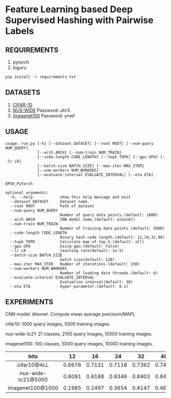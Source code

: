 # Feature Learning based Deep Supervised Hashing with Pairwise Labels

## REQUIREMENTS
1. pytorch
2. loguru

`pip install -r requirements.txt`

## DATASETS
1. [CIFAR-10](https://www.cs.toronto.edu/~kriz/cifar.html)
2. [NUS-WIDE](https://pan.baidu.com/s/1f9mKXE2T8XpIq8p7y8Fa6Q) Password: uhr3
3. [Imagenet100](https://pan.baidu.com/s/1Vihhd2hJ4q0FOiltPA-8_Q) Password: ynwf

## USAGE
```
usage: run.py [-h] [--dataset DATASET] [--root ROOT] [--num-query NUM_QUERY]
              [--arch ARCH] [--num-train NUM_TRAIN]
              [--code-length CODE_LENGTH] [--topk TOPK] [--gpu GPU] [--lr LR]
              [--batch-size BATCH_SIZE] [--max-iter MAX_ITER]
              [--num-workers NUM_WORKERS]
              [--evaluate-interval EVALUATE_INTERVAL] [--eta ETA]

DPSH_PyTorch

optional arguments:
  -h, --help            show this help message and exit
  --dataset DATASET     Dataset name.
  --root ROOT           Path of dataset
  --num-query NUM_QUERY
                        Number of query data points.(default: 1000)
  --arch ARCH           CNN model name.(default: alexnet)
  --num-train NUM_TRAIN
                        Number of training data points.(default: 5000)
  --code-length CODE_LENGTH
                        Binary hash code length.(default: 12,24,32,48)
  --topk TOPK           Calculate map of top k.(default: all)
  --gpu GPU             Using gpu.(default: False)
  --lr LR               learning rate(default: 1e-5)
  --batch-size BATCH_SIZE
                        batch size(default: 128)
  --max-iter MAX_ITER   Number of iterations.(default: 150)
  --num-workers NUM_WORKERS
                        Number of loading data threads.(default: 6)
  --evaluate-interval EVALUATE_INTERVAL
                        Evaluation interval(default: 10)
  --eta ETA             Hyper-parameter.(default: 0.1)
```

## EXPERIMENTS
CNN model: Alexnet. Compute mean average precision(MAP).

cifar10: 1000 query images, 5000 training images.

nus-wide-tc21: 21 classes, 2100 query images, 10500 training images.

imagenet100: 100 classes, 5000 query images, 10000 training images.

 bits | 12 | 16 | 24 | 32 | 48 | 64 | 128
   :-:   |  :-:    |   :-:   |   :-:   |   :-:   |   :-:   |   :-:   |   :-:     
cifar10@ALL | 0.6676 | 0.7131 | 0.7118 | 0.7362 | 0.7487 | 0.7542 | 0.7565
nus-wide-tc21@5000 | 0.8091 | 0.8188 | 0.8346 | 0.8403 | 0.8450 | 0.8503 |0.8588
imagenet100@1000 | 0.1985 | 0.2497 | 0.3654 | 0.4147 | 0.4612 | 0.4950 | 0.5687
